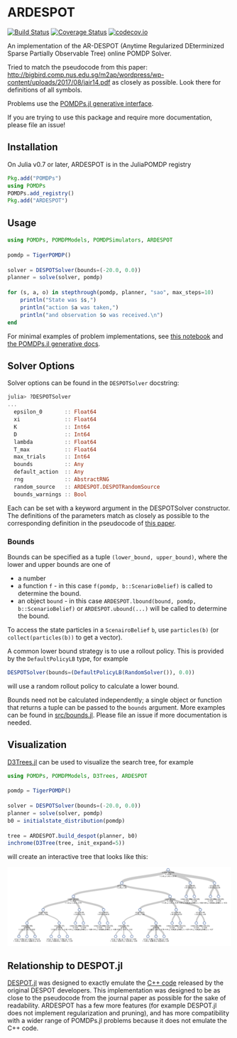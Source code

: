 # ARDESPOT

[![Build Status](https://travis-ci.org/JuliaPOMDP/ARDESPOT.jl.svg?branch=master)](https://travis-ci.org/JuliaPOMDP/ARDESPOT.jl) 
[![Coverage Status](https://coveralls.io/repos/JuliaPOMDP/ARDESPOT.jl/badge.svg?branch=master&service=github)](https://coveralls.io/github/JuliaPOMDP/ARDESPOT.jl?branch=master) 
[![codecov.io](http://codecov.io/github/JuliaPOMDP/ARDESPOT.jl/coverage.svg?branch=master)](http://codecov.io/github/JuliaPOMDP/ARDESPOT.jl?branch=master)

An implementation of the AR-DESPOT (Anytime Regularized DEterminized Sparse Partially Observable Tree) online POMDP Solver.

Tried to match the pseudocode from this paper: http://bigbird.comp.nus.edu.sg/m2ap/wordpress/wp-content/uploads/2017/08/jair14.pdf as closely as possible. Look there for definitions of all symbols.

Problems use the [POMDPs.jl generative interface](https://github.com/JuliaPOMDP/POMDPs.jl).

If you are trying to use this package and require more documentation, please file an issue!

## Installation

On Julia v0.7 or later, ARDESPOT is in the JuliaPOMDP registry

```julia
Pkg.add("POMDPs")
using POMDPs
POMDPs.add_registry()
Pkg.add("ARDESPOT")
```

## Usage

```julia
using POMDPs, POMDPModels, POMDPSimulators, ARDESPOT

pomdp = TigerPOMDP()

solver = DESPOTSolver(bounds=(-20.0, 0.0))
planner = solve(solver, pomdp)

for (s, a, o) in stepthrough(pomdp, planner, "sao", max_steps=10)
    println("State was $s,")
    println("action $a was taken,")
    println("and observation $o was received.\n")
end
```

For minimal examples of problem implementations, see [this notebook](https://github.com/JuliaPOMDP/BasicPOMCP.jl/blob/master/notebooks/Minimal_Example.ipynb) and [the POMDPs.jl generative docs](http://juliapomdp.github.io/POMDPs.jl/latest/generative/).

## Solver Options

Solver options can be found in the `DESPOTSolver` docstring:

```julia
julia> ?DESPOTSolver
...
  epsilon_0       :: Float64
  xi              :: Float64
  K               :: Int64
  D               :: Int64
  lambda          :: Float64
  T_max           :: Float64
  max_trials      :: Int64
  bounds          :: Any
  default_action  :: Any
  rng             :: AbstractRNG
  random_source   :: ARDESPOT.DESPOTRandomSource
  bounds_warnings :: Bool
```

Each can be set with a keyword argument in the DESPOTSolver constructor. The definitions of the parameters match as closely as possible to the corresponding definition in the pseudocode of [this paper](http://bigbird.comp.nus.edu.sg/m2ap/wordpress/wp-content/uploads/2017/08/jair14.pdf).

### Bounds

Bounds can be specified as a tuple `(lower_bound, upper_bound)`, where the lower and upper bounds are one of
- a number
- a function `f` - in this case `f(pomdp, b::ScenarioBelief)` is called to determine the bound.
- an object `bound` - in this case `ARDESPOT.lbound(bound, pomdp, b::ScenarioBelief)` or `ARDESPOT.ubound(...)` will be called to determine the bound.

To access the state particles in a `ScenairoBelief` `b`, use `particles(b)` (or `collect(particles(b))` to get a vector).

A common lower bound strategy is to use a rollout policy. This is provided by the `DefaultPolicyLB` type, for example
```julia
DESPOTSolver(bounds=(DefaultPolicyLB(RandomSolver()), 0.0))
```
will use a random rollout policy to calculate a lower bound.

Bounds need not be calculated independently; a single object or function that returns a tuple can be passed to the `bounds` argument. More examples can be found in [src/bounds.jl](). Please file an issue if more documentation is needed.

## Visualization

[D3Trees.jl](https://github.com/sisl/D3Trees.jl) can be used to visualize the search tree, for example

```julia
using POMDPs, POMDPModels, D3Trees, ARDESPOT

pomdp = TigerPOMDP()

solver = DESPOTSolver(bounds=(-20.0, 0.0))
planner = solve(solver, pomdp)
b0 = initialstate_distribution(pomdp)

tree = ARDESPOT.build_despot(planner, b0)
inchrome(D3Tree(tree, init_expand=5))
```
will create an interactive tree that looks like this:

![DESPOT tree](img/tree.png)

## Relationship to DESPOT.jl

[DESPOT.jl](https://github.com/JuliaPOMDP/DESPOT.jl) was designed to exactly emulate the [C++ code](https://github.com/AdaCompNUS/despot) released by the original DESPOT developers. This implementation was designed to be as close to the pseudocode from the journal paper as possible for the sake of readability. ARDESPOT has a few more features (for example DESPOT.jl does not implement regularization and pruning), and has more compatibility with a wider range of POMDPs.jl problems because it does not emulate the C++ code.
